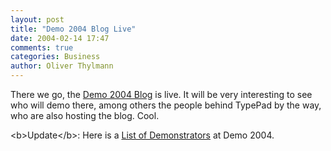 ```yaml
---
layout: post
title: "Demo 2004 Blog Live"
date: 2004-02-14 17:47
comments: true
categories: Business
author: Oliver Thylmann
---
```



There we go, the [Demo 2004 Blog](http://demo2004.blogs.com/weblog/) is live. It will be very interesting to see who will demo there, among others the people behind TypePad by the way, who are also hosting the blog. Cool.

&lt;b&gt;Update&lt;/b&gt;: Here is a [List of Demonstrators](http://www.demo.com/demo/demonstrators/2004/index.html) at Demo 2004.


